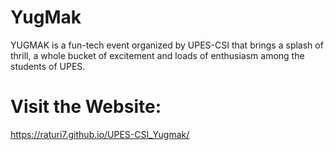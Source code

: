 <h1>YugMak</h1>
<p>
  YUGMAK is a fun-tech event organized by UPES-CSI that brings a splash of thrill, a whole bucket of excitement and loads of enthusiasm among the students of UPES.
</p>
<h1>Visit the Website: </h1>
<a href="https://raturi7.github.io/UPES-CSI_Yugmak/">https://raturi7.github.io/UPES-CSI_Yugmak/</a>
